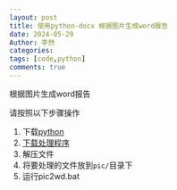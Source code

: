 ```yaml
---
layout: post
title: 使用python-docx 根据图片生成word报告
date: 2024-05-29
Author: 李然
categories: 
tags: [code,python]
comments: true
--- 
```


根据图片生成word报告

请按照以下步骤操作

1. 下载[python](https://www.python.org/ftp/python/3.12.4/python-3.12.4-amd64.exe)
2. [下载处理程序](https://github.com/girlskk/pic2wd/archive/refs/tags/pic2wd.zip)
3. 解压文件
4. 将要处理的文件放到`pic/`目录下
5. 运行pic2wd.bat
